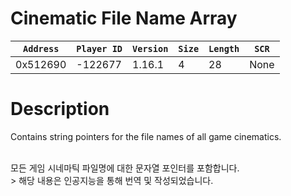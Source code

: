 # Cinematic File Name Array

| `Address` | `Player ID` | `Version` | `Size` | `Length` | `SCR` |
| ---------- | ----------- | --------- | ------ | -------- | ---- |
| 0x512690 | -122677 | 1.16.1 | 4 | 28 | None |

# Description

Contains string pointers for the file names of all game cinematics.

<br>
모든 게임 시네마틱 파일명에 대한 문자열 포인터를 포함합니다.

<br>
> 해당 내용은 인공지능을 통해 번역 및 작성되었습니다.